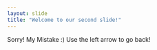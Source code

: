 ```yaml
---
layout: slide
title: "Welcome to our second slide!"
---
```

Sorry! My Mistake :)
Use the left arrow to go back!

